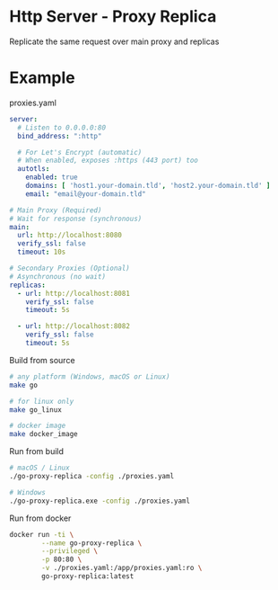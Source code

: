 # Http Server - Proxy Replica

Replicate the same request over main proxy and replicas


# Example
proxies.yaml
```yaml
server:
  # Listen to 0.0.0.0:80 
  bind_address: ":http"

  # For Let's Encrypt (automatic)
  # When enabled, exposes :https (443 port) too
  autotls:
    enabled: true
    domains: [ 'host1.your-domain.tld', 'host2.your-domain.tld' ]
    email: "email@your-domain.tld"

# Main Proxy (Required)
# Wait for response (synchronous)
main:
  url: http://localhost:8080
  verify_ssl: false
  timeout: 10s

# Secondary Proxies (Optional)
# Asynchronous (no wait)
replicas:
  - url: http://localhost:8081
    verify_ssl: false
    timeout: 5s

  - url: http://localhost:8082
    verify_ssl: false
    timeout: 5s
```

Build from source
```bash
# any platform (Windows, macOS or Linux)
make go

# for linux only
make go_linux

# docker image
make docker_image
```

Run from build
```bash
# macOS / Linux
./go-proxy-replica -config ./proxies.yaml

# Windows
./go-proxy-replica.exe -config ./proxies.yaml

```

Run from docker
```bash
docker run -ti \
        --name go-proxy-replica \
        --privileged \
        -p 80:80 \
        -v ./proxies.yaml:/app/proxies.yaml:ro \
        go-proxy-replica:latest

```
